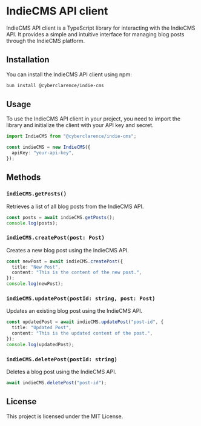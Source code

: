 # IndieCMS API client

IndieCMS API client is a TypeScript library for interacting with the IndieCMS API. It provides a simple and intuitive interface for managing blog posts through the IndieCMS platform.

## Installation

You can install the IndieCMS API client using npm:

```bash
bun install @cyberclarence/indie-cms
```

## Usage

To use the IndieCMS API client in your project, you need to import the library and initialize the client with your API key and secret.

```typescript
import IndieCMS from "@cyberclarence/indie-cms";

const indieCMS = new IndieCMS({
  apiKey: "your-api-key",
});
```

## Methods

### `indieCMS.getPosts()`

Retrieves a list of all blog posts from the IndieCMS API.

```typescript
const posts = await indieCMS.getPosts();
console.log(posts);
```

### `indieCMS.createPost(post: Post)`

Creates a new blog post using the IndieCMS API.

```typescript
const newPost = await indieCMS.createPost({
  title: "New Post",
  content: "This is the content of the new post.",
});
console.log(newPost);
```

### `indieCMS.updatePost(postId: string, post: Post)`

Updates an existing blog post using the IndieCMS API.

```typescript
const updatedPost = await indieCMS.updatePost("post-id", {
  title: "Updated Post",
  content: "This is the updated content of the post.",
});
console.log(updatedPost);
```

### `indieCMS.deletePost(postId: string)`

Deletes a blog post using the IndieCMS API.

```typescript
await indieCMS.deletePost("post-id");
```

## License

This project is licensed under the MIT License.
